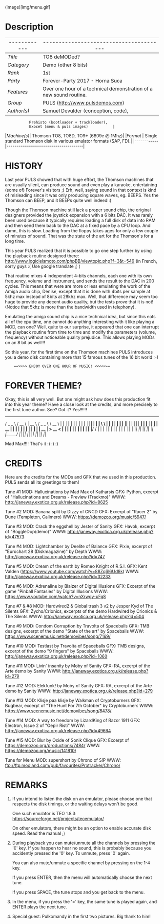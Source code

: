 (image)[img/menu.gif]
# Description
|------------|---------------------------------------|
|------------|---------------------------------------|
|_Title_     | TO8 deMODed?                          |
|*Category*  | Demo (other 8 bits)                   |
|*Rank*      | 1st                                   |
|*Party*     | Forever-Party 2017 - Horna Suca       |
|*Features*  | Over one hour of a technical demonstration of a new sound routine.|
|*Group*     | PULS (http://www.pulsdemos.com)       |
|*Author(s)* | Samuel Devulder (conception, code),
               Prehisto (bootloader + trackloader),
               Exocet (menu & puls images)           |
|*Machine(s)*| Thomson TO8, TO8D, TO9+ (6809e @ 1Mhz)|
|*Format*    | Single standard Thomson disk in various emulator formats (SAP, FD).|
|------------|---------------------------------------|
# HISTORY

Last year PULS showed that with huge effort, the Thomson machines
that are usually silent, can produce sound and even play a karaoke,
entertaining (some of) Forever's visitors ;) Erh, well, saying
sound in that context is kind of misleading since it was only
producing square waves, eg. BEEPS. Yes the Thomson can BEEP, and
it BEEPs quite well indeed :)

Though the Thomson machine still lack a proper sound chip, the
original designers provided the joystick expansion with a 6 bits
DAC. It was rarely been used because it typically requires loading
a full disk of data into RAM and then send them back to the DAC at
a fixed pace by a CPU loop. And damn, this is slow. Loading from
the floppy takes ages for only a few couple of minutes of sound.
That was the state of the art for the Thomson's for a long time.

This year PULS realized that it is possible to go one step further
by using the playback routine designed there:
    http://www.logicielsmoto.com/phpBB/viewtopic.php?f=3&t=549
    (in French, sorry guys :( Use google translate ;) )

That routine mixes 4 independent 4-bits channels, each one with
its own frequency, volume and instrument, and sends the result to
the DAC in 200 cycles. This means that were are more or less
emulating the work of the Amiga audio chip, Denise, except that
it is done with 4bits per sample at 5khz max instead of 8bits at
28khz max. Well, that difference may seem too huge to provide any
decent audio quality, but the tests prove that it is not! (Notice
that 5khz is more than the bandwidth used in telephony).

Emulating the amiga sound chip is a nice technical idea, but since
this eats all of the cpu time, one cannot do anything interesting
with it like playing a MOD, can one? Well, quite to our surprise,
it appeared that one can interrupt the playback routine from time
to time and modify the parameters (volume, frequency) without
noticeable quality prejudice. This allows playing MODs on an 8 bit
as well!!!

So this year, for the first time on the Thomson machines PULS
introduces you a demo disk containing more that 15 famous tunes
of the 16 bit world :-)

        ==>>>> ENJOY OVER ONE HOUR OF MUSIC! <<<<<==

# FOREVER THEME?

Okay, this is all very well. But one might ask how does this
production fit into this year theme? Have a close look at
the credits, and more precisely to the first tune author. See?
Got it? Yes!!!!!!
 _________   ______   _____       _________   ______   _    _
/  _   _  \ /  __  \ |  __ \     /  _   _  \ /  __  \ | |  | |
| | | | | | | |__| | | |  \ \    | | | | | | | |__| | | |__| |
| | | | | | |  __  | | |  | |    | | | | | | |  __  |  > __ <
| | | | | | | |  | | | |__/ /    | | | | | | | |  | | | |  | |
|_| |_| |_| |_|  |_| |_____/     |_| |_| |_| |_|  |_| |_|  |_|

Mad Max!!!! That's it :) :) :)

# CREDITS

Here are the credits for the MODs and GFX that we used in this
production. PULS sends all its greetings to them!

Tune #1
    MOD: Hallucinations
         by Mad Max
         of Katharsis
    GFX: Python, excerpt of "Hallucinations and Dreams -
         Preview (Trackmo)"
    WWW: http://janeway.exotica.org.uk/release.php?id=8625

Tune #2
    MOD: Banana split
         by Dizzy
         of CNCD
    GFX: Excerpt of "Racer 2" by Dune (Templeton, Calimero)
    WWW: https://demozoo.org/music/5947/

Tune #3
    MOD: Crack the eggshell
         by Jester
         of Sanity
    GFX: Havok, excerpt of "BoggleDop(demo)"
    WWW: http://janeway.exotica.org.uk/release.php?id=47573

Tune #4
    MOD: Lightchamber
         by Deelite
         of Balance
    GFX: Pixie, excerpt of "Eurochart 28 (Diskmagazine)"
         by Depth
    WWW: http://janeway.exotica.org.uk/release.php?id=747

Tune #5
    MOD: Cream of the earth
         by Romeo Knight
         of R.S.I.
    GFX: Kent Valden (https://www.youtube.com/watch?v=88ZqSl6Ud8k)
    WWW: http://janeway.exotica.org.uk/release.php?id=32233

Tune #6
    MOD: Adrenaline
         by Blaizer
         of Digital Illusions
    GFX: Excerpt of the game "Pinball Fantasies"
         by Digital Illusions
    WWW: https://www.youtube.com/watch?v=nXrwgy-uFg8

Tune #7 & #8
    MOD: Hardwired2 & Global trash 3 v2
         by Jesper Kyd
         of The Silents
    GFX: Zycho/Crionics, excerpts of the demo Hardwired
         by Crionics & The Silents
    WWW: http://janeway.exotica.org.uk/release.php?id=504

Tune #9
    MOD: Condom Corruption
         by Travolta
         of Spaceballs
    GFX: TMB designs, excerpt of the demo "State of the art"
         by Spaceballs
    WWW: https://www.scenemusic.net/demovibes/song/7169/

Tune #10
    MOD: Testlast
         by Travolta
         of Spaceballs
    GFX: TMB designs, excerpt of the demo "9 fingers"
         by Spaceballs
    WWW: http://janeway.exotica.org.uk/release.php?id=1060

Tune #11
    MOD: Livin' insanity
         by Moby
         of Sanity
    GFX: RA, excerpt of the Arte demo by Sanity
    WWW: http://janeway.exotica.org.uk/release.php?id=279

Tune #12
    MOD: Elekfunk!
         by Moby
         of Sanity
    GFX: RA, excerpt of the Arte demo by Sanity
    WWW: http://janeway.exotica.org.uk/release.php?id=279

Tune #13
    MOD: Klisje paa klisje
         by Walkman
         of Cryptoburners
    GFX: Bugbear, excerpt of "The Hunt For 7th October"
         by Cryptoburners
    WWW: https://www.scenemusic.net/demovibes/song/8478/

Tune #14
    MOD: A way to freedom
         by LizardKing
         of Razor 1911
    GFX: Electron, Issue 2 of "Oepir Risti"
    WWW: http://janeway.exotica.org.uk/release.php?id=49664

Tune #15
    MOD: Blur
         by Oxide
         of Sonik Clique
    GFX: Excerpt of https://demozoo.org/productions/7484/
    WWW: https://demozoo.org/music/141810/

Tune for Menu
    MOD: supershort
         by Chrono
         of S!P
    WWW: ftp://ftp.modland.com/pub/favourites/Protracker/Chrono/

# REMARKS
1) If you intend to listen the disk on an emulator, please
   choose one that respects the disk timings, or the waiting
   delays won't be good.

   One such emulator is TEO 1.8.3:
        https://sourceforge.net/projects/teoemulator/

   On other emulators, there might be an option to enable
   accurate disk speed. Read the manual ;)

2) During playback you can mute/unmute all the channels
   by pressing the '0' key. If you happen to hear no sound,
   this is probably because you accidently pressed the '0'
   key. To unmute, press '0' again.

   You can also mute/unmute a specific channel by pressing
   on the 1-4 key.

   If you press ENTER, then the menu will automatically
   choose the next tune.

   If you press SPACE, the tune stops and you get back to
   the menu.

3) In the menu, if you press the '=' key, the same tune is
   played again, and ENTER plays the next tune.

4) Special guest: Pulkomandy in the first two pictures.
   Big thank to him!
